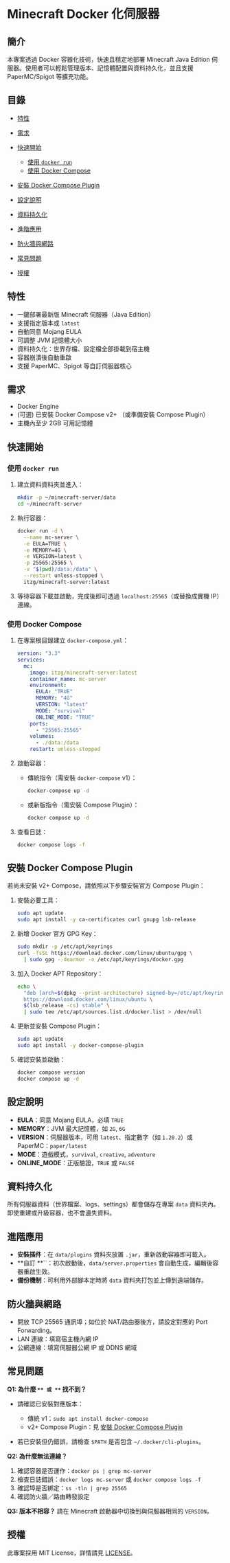 # Minecraft Docker 化伺服器

## 簡介

本專案透過 Docker 容器化技術，快速且穩定地部署 Minecraft Java Edition 伺服器。使用者可以輕鬆管理版本、記憶體配置與資料持久化，並且支援 PaperMC/Spigot 等擴充功能。

## 目錄

* [特性](#特性)
* [需求](#需求)
* [快速開始](#快速開始)

  * [使用 ](#使用-docker-run)[`docker run`](#使用-docker-run)
  * [使用 Docker Compose](#使用-docker-compose)
* [安裝 Docker Compose Plugin](#安裝-docker-compose-plugin)
* [設定說明](#設定說明)
* [資料持久化](#資料持久化)
* [進階應用](#進階應用)
* [防火牆與網路](#防火牆與網路)
* [常見問題](#常見問題)
* [授權](#授權)

## 特性

* 一鍵部署最新版 Minecraft 伺服器（Java Edition）
* 支援指定版本或 `latest`
* 自動同意 Mojang EULA
* 可調整 JVM 記憶體大小
* 資料持久化：世界存檔、設定檔全部掛載到宿主機
* 容器崩潰後自動重啟
* 支援 PaperMC、Spigot 等自訂伺服器核心

## 需求

* Docker Engine
* (可選) 已安裝 Docker Compose v2+ （或準備安裝 Compose Plugin）
* 主機內至少 2GB 可用記憶體

## 快速開始

### 使用 `docker run`

1. 建立資料資料夾並進入：

   ```bash
   mkdir -p ~/minecraft-server/data
   cd ~/minecraft-server
   ```
2. 執行容器：

   ```bash
   docker run -d \
     --name mc-server \
     -e EULA=TRUE \
     -e MEMORY=4G \
     -e VERSION=latest \
     -p 25565:25565 \
     -v "$(pwd)/data:/data" \
     --restart unless-stopped \
     itzg/minecraft-server:latest
   ```
3. 等待容器下載並啟動，完成後即可透過 `localhost:25565`（或替換成實機 IP）連線。

### 使用 Docker Compose

1. 在專案根目錄建立 `docker-compose.yml`：

   ```yaml
   version: "3.3"
   services:
     mc:
       image: itzg/minecraft-server:latest
       container_name: mc-server
       environment:
         EULA: "TRUE"
         MEMORY: "4G"
         VERSION: "latest"
         MODE: "survival"
         ONLINE_MODE: "TRUE"
       ports:
         - "25565:25565"
       volumes:
         - ./data:/data
       restart: unless-stopped
   ```
2. 啟動容器：

   * 傳統指令（需安裝 `docker-compose` v1）：

     ```bash
     docker-compose up -d
     ```
   * 或新版指令（需安裝 Compose Plugin）：

     ```bash
     docker compose up -d
     ```
3. 查看日誌：

   ```bash
   docker compose logs -f
   ```

## 安裝 Docker Compose Plugin

若尚未安裝 v2+ Compose，請依照以下步驟安裝官方 Compose Plugin：

1. 安裝必要工具：

   ```bash
   sudo apt update
   sudo apt install -y ca-certificates curl gnupg lsb-release
   ```
2. 新增 Docker 官方 GPG Key：

   ```bash
   sudo mkdir -p /etc/apt/keyrings
   curl -fsSL https://download.docker.com/linux/ubuntu/gpg \
     | sudo gpg --dearmor -o /etc/apt/keyrings/docker.gpg
   ```
3. 加入 Docker APT Repository：

   ```bash
   echo \
     "deb [arch=$(dpkg --print-architecture) signed-by=/etc/apt/keyrings/docker.gpg] \
     https://download.docker.com/linux/ubuntu \
     $(lsb_release -cs) stable" \
     | sudo tee /etc/apt/sources.list.d/docker.list > /dev/null
   ```
4. 更新並安裝 Compose Plugin：

   ```bash
   sudo apt update
   sudo apt install -y docker-compose-plugin
   ```
5. 確認安裝並啟動：

   ```bash
   docker compose version
   docker compose up -d
   ```

## 設定說明

* **EULA**：同意 Mojang EULA，必填 `TRUE`
* **MEMORY**：JVM 最大記憶體，如 `2G`, `6G`
* **VERSION**：伺服器版本，可用 `latest`、指定數字（如 `1.20.2`）或 PaperMC：`paper/latest`
* **MODE**：遊戲模式，`survival`, `creative`, `adventure`
* **ONLINE\_MODE**：正版驗證，`TRUE` 或 `FALSE`

## 資料持久化

所有伺服器資料（世界檔案、logs、settings）都會儲存在專案 `data` 資料夾內。即使重建或升級容器，也不會遺失資料。

## 進階應用

* **安裝插件**：在 `data/plugins` 資料夾放置 `.jar`，重新啟動容器即可載入。
* \*\*自訂 \*\*\`\`：初次啟動後，`data/server.properties` 會自動生成，編輯後容器重啟生效。
* **備份機制**：可利用外部腳本定時將 `data` 資料夾打包並上傳到遠端儲存。

## 防火牆與網路

* 開放 TCP 25565 通訊埠；如位於 NAT/路由器後方，請設定對應的 Port Forwarding。
* LAN 連線：填寫宿主機內網 IP
* 公網連線：填寫伺服器公網 IP 或 DDNS 網域

## 常見問題

**Q1: 為什麼 **`** 或 **`** 找不到？**

* 請確認已安裝對應版本：

  * 傳統 v1：`sudo apt install docker-compose`
  * v2+ Compose Plugin：見 [安裝 Docker Compose Plugin](#安裝-docker-compose-plugin)
* 若已安裝但仍錯誤，請檢查 `$PATH` 是否包含 `~/.docker/cli-plugins`。

**Q2: 為什麼無法連線？**

1. 確認容器是否運作：`docker ps | grep mc-server`
2. 檢查日誌錯誤：`docker logs mc-server` 或 `docker compose logs -f`
3. 確認埠是否綁定：`ss -tln | grep 25565`
4. 確認防火牆／路由轉發設定

**Q3: 版本不相容？**
請在 Minecraft 啟動器中切換到與伺服器相同的 `VERSION`。

## 授權

此專案採用 MIT License，詳情請見 [LICENSE](./LICENSE)。
